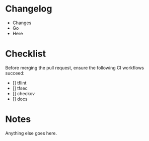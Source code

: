 # Changelog
- Changes
- Go 
- Here

# Checklist
Before merging the pull request, ensure the following CI workflows succeed:

- [] tflint
- [] tfsec
- [] checkov 
- [] docs

# Notes

Anything else goes here.